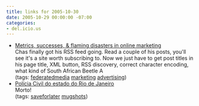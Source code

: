 ```yaml
---
title: links for 2005-10-30
date: 2005-10-29 00:00:00 -07:00
categories:
- del.icio.us
---
```


<ul class="delicious">
	<li>
		<div class="delicious-link"><a href="http://chasnote.com/?p=74">Metrics, successes, & flaming disasters in online marketing</a></div>
		<div class="delicious-extended">Chas finally got his RSS feed going. Read a couple of his posts, you'll see it's a site worth subscribing to. Now we just have to get post titles in his page title, XML button, RSS discovery, correct character encoding, what kind of South African Beetle A</div>
		<div class="delicious-tags">(tags: <a href="http://del.icio.us/torrez/federatedmedia">federatedmedia</a> <a href="http://del.icio.us/torrez/marketing">marketing</a> <a href="http://del.icio.us/torrez/advertising">advertising</a>)</div>
	</li>
	<li>
		<div class="delicious-link"><a href="http://www.policiacivil.rj.gov.br/procurados/procurados.htm">Polícia Civil do estado do Rio de Janeiro</a></div>
		<div class="delicious-extended">Morto!</div>
		<div class="delicious-tags">(tags: <a href="http://del.icio.us/torrez/saveforlater">saveforlater</a> <a href="http://del.icio.us/torrez/mugshots">mugshots</a>)</div>
	</li>
</ul>
